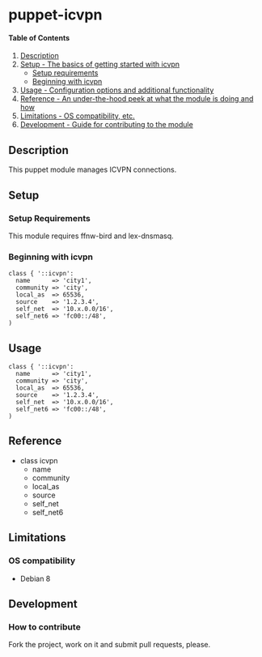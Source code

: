 # puppet-icvpn

#### Table of Contents

1. [Description](#description)
1. [Setup - The basics of getting started with icvpn](#setup)
    * [Setup requirements](#setup-requirements)
    * [Beginning with icvpn](#beginning-with-icvpn)
1. [Usage - Configuration options and additional functionality](#usage)
1. [Reference - An under-the-hood peek at what the module is doing and how](#reference)
1. [Limitations - OS compatibility, etc.](#limitations)
1. [Development - Guide for contributing to the module](#development)

## Description

This puppet module manages ICVPN connections.

## Setup

### Setup Requirements

This module requires ffnw-bird and lex-dnsmasq.

### Beginning with icvpn

```puppet
class { '::icvpn':
  name      => 'city1',
  community => 'city',
  local_as  => 65536,
  source    => '1.2.3.4',
  self_net  => '10.x.0.0/16',
  self_net6 => 'fc00::/48',
)
```

## Usage

```puppet
class { '::icvpn':
  name      => 'city1',
  community => 'city',
  local_as  => 65536,
  source    => '1.2.3.4',
  self_net  => '10.x.0.0/16',
  self_net6 => 'fc00::/48',
)
```

## Reference

* class icvpn
  * name
  * community
  * local\_as
  * source
  * self\_net
  * self\_net6

## Limitations

### OS compatibility
* Debian 8

## Development

### How to contribute
Fork the project, work on it and submit pull requests, please.

